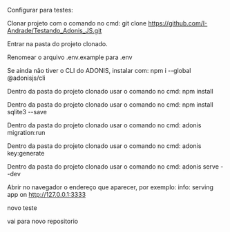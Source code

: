 Configurar para testes:


Clonar projeto com o comando no cmd: git clone https://github.com/I-Andrade/Testando_Adonis_JS.git

Entrar na pasta do projeto clonado.

Renomear o arquivo .env.example para .env

Se ainda não tiver o CLI do ADONIS, instalar com: npm i --global @adonisjs/cli

Dentro da pasta do projeto clonado usar o comando no cmd: npm install

Dentro da pasta do projeto clonado usar o comando no cmd: npm install sqlite3 --save

Dentro da pasta do projeto clonado usar o comando no cmd: adonis migration:run

Dentro da pasta do projeto clonado usar o comando no cmd: adonis key:generate

Dentro da pasta do projeto clonado usar o comando no cmd: adonis serve --dev

Abrir no navegador o endereço que aparecer, por exemplo:
info: serving app on http://127.0.0.1:3333


novo teste


vai para novo repositorio